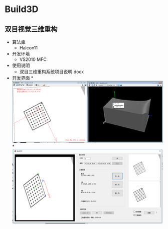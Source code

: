Build3D
===

双目视觉三维重构
---

* 算法库
   * Halcon11
* 开发环境
   * VS2010 MFC
* 使用说明
   * 双目三维重构系统项目说明.docx
* 开发界面
   *    
   ![](https://github.com/HQlin/Build3D/blob/master/pic/halcon标定.png "halcon标定")
   *    
   ![](https://github.com/HQlin/Build3D/blob/master/pic/重构截图.png "重构截图")